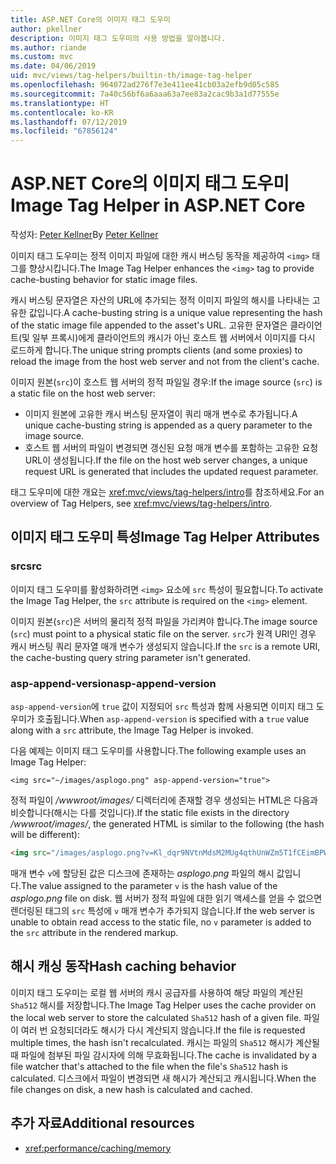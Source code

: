 ```yaml
---
title: ASP.NET Core의 이미지 태그 도우미
author: pkellner
description: 이미지 태그 도우미의 사용 방법을 알아봅니다.
ms.author: riande
ms.custom: mvc
ms.date: 04/06/2019
uid: mvc/views/tag-helpers/builtin-th/image-tag-helper
ms.openlocfilehash: 964072ad276f7e3e411ee41cb03a2efb9d05c585
ms.sourcegitcommit: 7a40c56bf6a6aaa63a7ee83a2cac9b3a1d77555e
ms.translationtype: HT
ms.contentlocale: ko-KR
ms.lasthandoff: 07/12/2019
ms.locfileid: "67856124"
---
```

# <a name="image-tag-helper-in-aspnet-core"></a><span data-ttu-id="1e443-103">ASP.NET Core의 이미지 태그 도우미</span><span class="sxs-lookup"><span data-stu-id="1e443-103">Image Tag Helper in ASP.NET Core</span></span>

<span data-ttu-id="1e443-104">작성자: [Peter Kellner](https://peterkellner.net)</span><span class="sxs-lookup"><span data-stu-id="1e443-104">By [Peter Kellner](https://peterkellner.net)</span></span>

<span data-ttu-id="1e443-105">이미지 태그 도우미는 정적 이미지 파일에 대한 캐시 버스팅 동작을 제공하여 `<img>` 태그를 향상시킵니다.</span><span class="sxs-lookup"><span data-stu-id="1e443-105">The Image Tag Helper enhances the `<img>` tag to provide cache-busting behavior for static image files.</span></span>

<span data-ttu-id="1e443-106">캐시 버스팅 문자열은 자산의 URL에 추가되는 정적 이미지 파일의 해시를 나타내는 고유한 값입니다.</span><span class="sxs-lookup"><span data-stu-id="1e443-106">A cache-busting string is a unique value representing the hash of the static image file appended to the asset's URL.</span></span> <span data-ttu-id="1e443-107">고유한 문자열은 클라이언트(및 일부 프록시)에게 클라이언트의 캐시가 아닌 호스트 웹 서버에서 이미지를 다시 로드하게 합니다.</span><span class="sxs-lookup"><span data-stu-id="1e443-107">The unique string prompts clients (and some proxies) to reload the image from the host web server and not from the client's cache.</span></span>

<span data-ttu-id="1e443-108">이미지 원본(`src`)이 호스트 웹 서버의 정적 파일일 경우:</span><span class="sxs-lookup"><span data-stu-id="1e443-108">If the image source (`src`) is a static file on the host web server:</span></span>

* <span data-ttu-id="1e443-109">이미지 원본에 고유한 캐시 버스팅 문자열이 쿼리 매개 변수로 추가됩니다.</span><span class="sxs-lookup"><span data-stu-id="1e443-109">A unique cache-busting string is appended as a query parameter to the image source.</span></span>
* <span data-ttu-id="1e443-110">호스트 웹 서버의 파일이 변경되면 갱신된 요청 매개 변수를 포함하는 고유한 요청 URL이 생성됩니다.</span><span class="sxs-lookup"><span data-stu-id="1e443-110">If the file on the host web server changes, a unique request URL is generated that includes the updated request parameter.</span></span>

<span data-ttu-id="1e443-111">태그 도우미에 대한 개요는 <xref:mvc/views/tag-helpers/intro>를 참조하세요.</span><span class="sxs-lookup"><span data-stu-id="1e443-111">For an overview of Tag Helpers, see <xref:mvc/views/tag-helpers/intro>.</span></span>

## <a name="image-tag-helper-attributes"></a><span data-ttu-id="1e443-112">이미지 태그 도우미 특성</span><span class="sxs-lookup"><span data-stu-id="1e443-112">Image Tag Helper Attributes</span></span>

### <a name="src"></a><span data-ttu-id="1e443-113">src</span><span class="sxs-lookup"><span data-stu-id="1e443-113">src</span></span>

<span data-ttu-id="1e443-114">이미지 태그 도우미를 활성화하려면 `<img>` 요소에 `src` 특성이 필요합니다.</span><span class="sxs-lookup"><span data-stu-id="1e443-114">To activate the Image Tag Helper, the `src` attribute is required on the `<img>` element.</span></span>

<span data-ttu-id="1e443-115">이미지 원본(`src`)은 서버의 물리적 정적 파일을 가리켜야 합니다.</span><span class="sxs-lookup"><span data-stu-id="1e443-115">The image source (`src`) must point to a physical static file on the server.</span></span> <span data-ttu-id="1e443-116">`src`가 원격 URI인 경우 캐시 버스팅 쿼리 문자열 매개 변수가 생성되지 않습니다.</span><span class="sxs-lookup"><span data-stu-id="1e443-116">If the `src` is a remote URI, the cache-busting query string parameter isn't generated.</span></span>

### <a name="asp-append-version"></a><span data-ttu-id="1e443-117">asp-append-version</span><span class="sxs-lookup"><span data-stu-id="1e443-117">asp-append-version</span></span>

<span data-ttu-id="1e443-118">`asp-append-version`에 `true` 값이 지정되어 `src` 특성과 함께 사용되면 이미지 태그 도우미가 호출됩니다.</span><span class="sxs-lookup"><span data-stu-id="1e443-118">When `asp-append-version` is specified with a `true` value along with a `src` attribute, the Image Tag Helper is invoked.</span></span>

<span data-ttu-id="1e443-119">다음 예제는 이미지 태그 도우미를 사용합니다.</span><span class="sxs-lookup"><span data-stu-id="1e443-119">The following example uses an Image Tag Helper:</span></span>

```cshtml
<img src="~/images/asplogo.png" asp-append-version="true">
```

<span data-ttu-id="1e443-120">정적 파일이 */wwwroot/images/* 디렉터리에 존재할 경우 생성되는 HTML은 다음과 비슷합니다(해시는 다를 것입니다).</span><span class="sxs-lookup"><span data-stu-id="1e443-120">If the static file exists in the directory */wwwroot/images/*, the generated HTML is similar to the following (the hash will be different):</span></span>

```html
<img src="/images/asplogo.png?v=Kl_dqr9NVtnMdsM2MUg4qthUnWZm5T1fCEimBPWDNgM">
```

<span data-ttu-id="1e443-121">매개 변수 `v`에 할당된 값은 디스크에 존재하는 *asplogo.png* 파일의 해시 값입니다.</span><span class="sxs-lookup"><span data-stu-id="1e443-121">The value assigned to the parameter `v` is the hash value of the *asplogo.png* file on disk.</span></span> <span data-ttu-id="1e443-122">웹 서버가 정적 파일에 대한 읽기 액세스를 얻을 수 없으면 렌더링된 태그의 `src` 특성에 `v` 매개 변수가 추가되지 않습니다.</span><span class="sxs-lookup"><span data-stu-id="1e443-122">If the web server is unable to obtain read access to the static file, no `v` parameter is added to the `src` attribute in the rendered markup.</span></span>

## <a name="hash-caching-behavior"></a><span data-ttu-id="1e443-123">해시 캐싱 동작</span><span class="sxs-lookup"><span data-stu-id="1e443-123">Hash caching behavior</span></span>

<span data-ttu-id="1e443-124">이미지 태그 도우미는 로컬 웹 서버의 캐시 공급자를 사용하여 해당 파일의 계산된 `Sha512` 해시를 저장합니다.</span><span class="sxs-lookup"><span data-stu-id="1e443-124">The Image Tag Helper uses the cache provider on the local web server to store the calculated `Sha512` hash of a given file.</span></span> <span data-ttu-id="1e443-125">파일이 여러 번 요청되더라도 해시가 다시 계산되지 않습니다.</span><span class="sxs-lookup"><span data-stu-id="1e443-125">If the file is requested multiple times, the hash isn't recalculated.</span></span> <span data-ttu-id="1e443-126">캐시는 파일의 `Sha512` 해시가 계산될 때 파일에 첨부된 파일 감시자에 의해 무효화됩니다.</span><span class="sxs-lookup"><span data-stu-id="1e443-126">The cache is invalidated by a file watcher that's attached to the file when the file's `Sha512` hash is calculated.</span></span> <span data-ttu-id="1e443-127">디스크에서 파일이 변경되면 새 해시가 계산되고 캐시됩니다.</span><span class="sxs-lookup"><span data-stu-id="1e443-127">When the file changes on disk, a new hash is calculated and cached.</span></span>

## <a name="additional-resources"></a><span data-ttu-id="1e443-128">추가 자료</span><span class="sxs-lookup"><span data-stu-id="1e443-128">Additional resources</span></span>

* <xref:performance/caching/memory>
